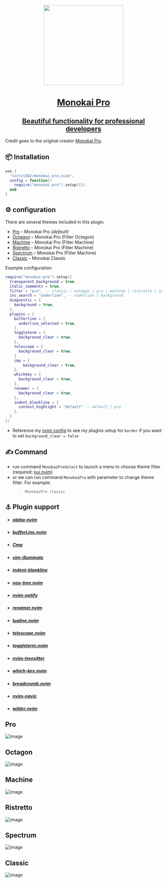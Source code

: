 <div align="center">
    <div class="b-header">
        <a class="active" href="https://github.com/loctvl842/monokai-pro.nvim">
            <img style="width: 16rem" src="./assets/logo.svg" alt="">
            <h1>Monokai Pro</h1>
            <h2>Beautiful functionality for professional developers</h2>
        </a>
    </div>
</div>

Credit goes to the original creator [Monokai Pro](https://monokai.pro/)

## 📦 Installation

```lua
use {
  "loctvl842/monokai-pro.nvim",
  config = function()
    require("monokai-pro").setup({})
  end
}
```

## ⚙ configuration

There are several themes included in this plugin.

- [Pro](#Pro) – Monokai Pro _(default)_
- [Octagon](#Octagon) – Monokai Pro (Filter Octagon)
- [Machine](#Machine) – Monokai Pro (Filter Machine)
- [Ristretto](#Ristretto) – Monokai Pro (Filter Machine)
- [Spectrum](#Spectrum) – Monokai Pro (Filter Machine)
- [Classic](#Classic) – Monokai Classic

Example configuration:

```lua
require("monokai-pro").setup({
  transparent_background = true,
  italic_comments = true,
  filter = "pro", -- classic | octagon | pro | machine | ristretto | spectrum
  inc_search = "underline", -- underline | background
  diagnostic = {
    background = true,
  },
  plugins = {
    bufferline = {
      underline_selected = true,
    },
    toggleterm = {
      background_clear = true,
    },
    telescope = {
      background_clear = true,
    }
    cmp = {
        background_clear = true,
    },
    whichkey = {
      background_clear = true,
    },
    renamer = {
      background_clear = true,
    },
    indent_blankline = {
      context_highlight = "default" -- default | pro
    },
  }
})
```

- Reference my [nvim config](https://github.com/loctvl842/nvim) to see my plugins setup for `border` if you want to set `background_clear = false`

## ✍ Command

- run command `MonokaiProSelect` to launch a menu to choose theme filter (required: [nui.nvim](https://github.com/MunifTanjim/nui.nvim))
- or we can run command `MonokaiPro` with parameter to change theme filter: For example:
  > `MonokaiPro classic`

## ⚓ Plugin support

- ##### [alpha-nvim](https://github.com/goolord/alpha-nvim)
- ##### [bufferLine.nvim](https://github.com/akinsho/bufferline.nvim)
- ##### [Cmp](https://github.com/hrsh7th/nvim-cmp)
- ##### [vim-illuminate](https://github.com/RRethy/vim-illuminate)
- ##### [indent-blankline](https://github.com/lukas-reineke/indent-blankline.nvim)
- ##### [neo-tree.nvim](https://github.com/nvim-neo-tree/neo-tree.nvim)
- ##### [nvim-notify](https://github.com/rcarriga/nvim-notify)
- ##### [renamer.nvim](https://github.com/filipdutescu/renamer.nvim)
- ##### [lualine.nvim](https://github.com/nvim-lualine/lualine.nvim)
- ##### [telescope.nvim](https://github.com/nvim-telescope/telescope.nvim)
- ##### [toggleterm.nvim](https://github.com/akinsho/toggleterm.nvim)
- ##### [nvim-treesitter](https://github.com/nvim-treesitter/nvim-treesitter)
- ##### [which-key.nvim](https://github.com/folke/which-key.nvim)
- ##### [breadcrumb.nvim](https://github.com/loctvl842/breadcrumb.nvim)
- ##### [nvim-navic](https://github.com/SmiteshP/nvim-navic)
- ##### [wilder.nvim](https://github.com/gelguy/wilder.nvim)

## Pro

![image](./assets/pro.png)

## Octagon

![image](./assets/octagon.png)

## Machine

![image](./assets/machine.png)

## Ristretto

![image](./assets/ristretto.png)

## Spectrum

![image](./assets/spectrum.png)

## Classic

![image](./assets/classic.png)
